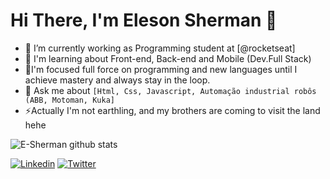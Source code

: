 # Hi There, I'm Eleson Sherman 👋

- 🔭 I’m currently working as Programming student at [@rocketseat]
- 🌱 I'm learning about Front-end, Back-end and Mobile (Dev.Full Stack)
- 👯I'm focused full force on programming and new languages until I achieve mastery and always stay in the loop.
- 💬 Ask me about `[Html, Css, Javascript, Automação industrial robôs (ABB, Motoman, Kuka]` 
- ⚡Actually I'm not earthling, and my brothers are coming to visit the land hehe

![E-Sherman github stats](https://github-readme-stats.vercel.app/api?username=E-Sherman&show_icons=true&theme=radical)

[![Linkedin](https://img.shields.io/badge/-LinkedIn-060606?style=flat&labelColor=0D0D0D&logo=Linkedin&Color=white)](https://www.linkedin.com/in/eleson-sherman-cavalcante/)
[![Twitter](https://img.shields.io/badge/-Twitter-060606?style=flat&labelColor=0D0D0D&logo=Twitter&Color=white)](https://twitter.com/elesonsherman)
